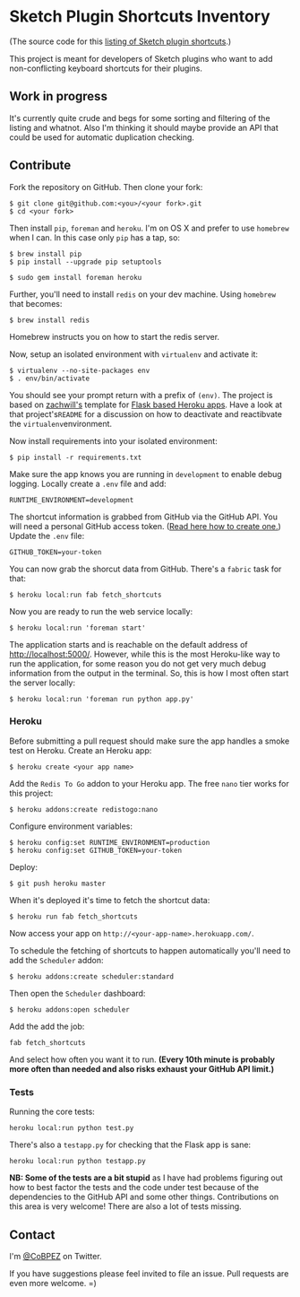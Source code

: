 # Sketch Plugin Shortcuts Inventory

(The source code for this [listing of Sketch plugin shortcuts](https:pluginshortcuts.herokuapp.com).)

This project is meant for developers of Sketch plugins who want to add non-conflicting keyboard shortcuts for their plugins.

## Work in progress

It's currently quite crude and begs for some sorting and filtering of the listing and whatnot. Also I'm thinking it should maybe provide an API that could be used for automatic duplication checking.

## Contribute

Fork the repository on GitHub. Then clone your fork:

    $ git clone git@github.com:<you>/<your fork>.git
    $ cd <your fork>

Then install `pip`, `foreman` and `heroku`. I'm on OS X and prefer to use `homebrew` when I can. In this case only `pip` has a tap, so:

    $ brew install pip
    $ pip install --upgrade pip setuptools

    $ sudo gem install foreman heroku

Further, you'll need to install `redis` on your dev machine. Using `homebrew` that becomes:

    $ brew install redis

Homebrew instructs you on how to start the redis server.

Now, setup an isolated environment with `virtualenv` and activate it:

    $ virtualenv --no-site-packages env
    $ . env/bin/activate

You should see your prompt return with a prefix of `(env)`. The project is based on [zachwill's](https://github.com/zachwill/) template for [Flask based Heroku apps](https://github.com/zachwill/flask_heroku). Have a look at that project's`README` for a discussion on how to deactivate and reactibvate the `virtualenv`environment.

Now install requirements into your isolated environment:

    $ pip install -r requirements.txt

Make sure the app knows you are running in `development` to enable debug logging.  Locally create a `.env` file and add:

    RUNTIME_ENVIRONMENT=development

The shortcut information is grabbed from GitHub via the GitHub API. You will need a personal GitHub access token. ([Read here how to create one.](https://help.github.com/articles/creating-an-access-token-for-command-line-use/)) Update the `.env` file:

    GITHUB_TOKEN=your-token

You can now grab the shorcut data from GitHub. There's a `fabric` task for that:

    $ heroku local:run fab fetch_shortcuts

Now you are ready to run the web service locally:

    $ heroku local:run 'foreman start'

The application starts and is reachable on the default address of [http://localhost:5000/](http://localhost:5000/). However, while this is the most Heroku-like way to run the application, for some reason you do not get very much debug information from the output in the terminal. So, this is how I most often start the server locally:

    $ heroku local:run 'foreman run python app.py'

### Heroku

Before submitting a pull request should make sure the app handles a smoke test on Heroku. Create an Heroku app:

    $ heroku create <your app name>

Add the `Redis To Go` addon to your Heroku app. The free `nano` tier works for this project:

    $ heroku addons:create redistogo:nano

Configure environment variables:

    $ heroku config:set RUNTIME_ENVIRONMENT=production
    $ heroku config:set GITHUB_TOKEN=your-token

Deploy:

    $ git push heroku master

When it's deployed it's time to fetch the shortcut data:

    $ heroku run fab fetch_shortcuts

Now access your app on `http://<your-app-name>.herokuapp.com/`.

To schedule the fetching of shortcuts to happen automatically you'll need to add the `Scheduler` addon:

    $ heroku addons:create scheduler:standard

Then open the `Scheduler` dashboard:

    $ heroku addons:open scheduler

Add the add the job:

    fab fetch_shortcuts

And select how often you want it to run. **(Every 10th minute is probably more often than needed and also risks exhaust your GitHub API limit.)**


### Tests

Running the core tests:

    heroku local:run python test.py

There's also a `testapp.py` for checking that the Flask app is sane:

    heroku local:run python testapp.py

**NB: Some of the tests are a bit stupid** as I have had problems figuring out how to best factor the tests and the code under test because of the dependencies to the GitHub API and some other things. Contributions on this area is very welcome! There are also a lot of tests missing.

## Contact

I'm [@CoBPEZ](https://twitter.com/cobpez) on Twitter.

If you have suggestions please feel invited to file an issue. Pull requests are even more welcome. =)

